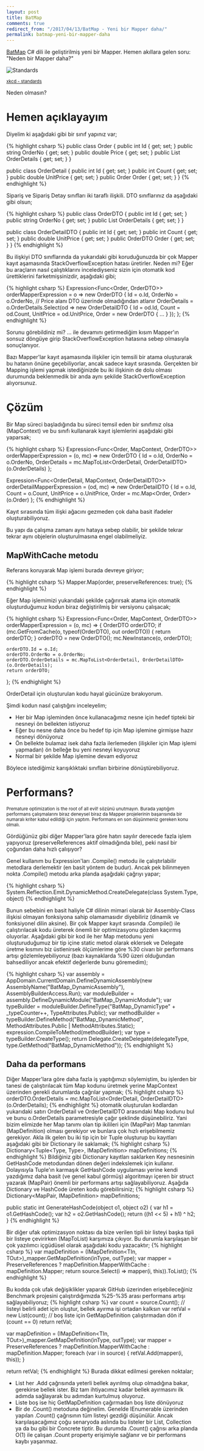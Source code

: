```yaml
---
layout: post
title: BatMap
comments: true
redirect_from: "/2017/04/13/BatMap - Yeni bir Mapper daha/"
permalink: batmap-yeni-bir-mapper-daha
---
```

[BatMap](http://github.com/DogusTeknoloji/BatMap "Beetle.js") C# dili ile geliştirilmiş yeni bir Mapper.
Hemen akıllara gelen soru: "Neden bir Mapper daha?"

![Standards]( https://imgs.xkcd.com/comics/standards.png)

<sup>[xkcd - standards](https://xkcd.com/927/ "xkcd - standards")<sup>

Neden olmasın?

# Hemen açıklayayım

Diyelim ki aşağıdaki gibi bir sınıf yapınız var;

{% highlight csharp %}
public class Order {
    public int Id { get; set; }
    public string OrderNo { get; set; }
    public double Price { get; set; }
    public List<OrderDetail> OrderDetails { get; set; }
}

public class OrderDetail {
    public int Id { get; set; }
    public int Count { get; set; }
    public double UnitPrice { get; set; }
    public Order Order { get; set; }
}
{% endhighlight %}

Sipariş ve Sipariş Detay sınıfları iki taraflı ilişkili. DTO sınıflarınız da aşağıdaki gibi olsun;

{% highlight csharp %}
public class OrderDTO {
    public int Id { get; set; }
    public string OrderNo { get; set; }
    public List<OrderDetailDTO> OrderDetails { get; set; }
}

public class OrderDetailDTO {
    public int Id { get; set; }
    public int Count { get; set; }
    public double UnitPrice { get; set; }
    public OrderDTO Order { get; set; }
}
{% endhighlight %}

Bu ilişkiyi DTO sınıflarında da yukarıdaki gibi koruduğunuzda bir çok Mapper kayıt aşamasında StackOverflowException hatası üretirler. Neden mi?
Eğer bu araçların nasıl çalıştıklarını incelediyseniz sizin için otomatik kod ürettiklerini farketmişsinizdir, aşağıdaki gibi;

{% highlight csharp %}
Expression<Func<Order, OrderDTO>> orderMapperExpression = o => new OrderDTO {
    Id = o.Id,
    OrderNo = o.OrderNo,
    // Price alanı DTO üzerinde olmadığından atlanır
    OrderDetails = o.OrderDetails.Select(od => new OrderDetailDTO {
        Id = od.Id,
        Count = od.Count,
        UnitPrice = od.UnitPrice,
        Order = new OrderDTO {
            ...
        }
    });
};
{% endhighlight %}

Sorunu görebildiniz mi? ... ile devamını getirmediğim kısım Mapper'ın sonsuz döngüye girip StackOverflowException hatasına sebep olmasıyla sonuçlanıyor.

Bazı Mapper'lar kayıt aşamasında ilişkiler için temsili bir atama oluşturarak bu hatanın önüne geçebiliyorlar, ancak sadece kayıt sırasında. Gerçekten bir Mapping işlemi yapmak istediğinizde bu iki ilişkinin de dolu olması durumunda beklenmedik bir anda aynı şekilde StackOverflowException alıyorsunuz.

# Çözüm

Bir Map süreci başladığında bu süreci temsil eden bir sınıfımız olsa (MapContext) ve bu sınıfı kullanarak kayıt işlemlerini aşağıdaki gibi yaparsak;

{% highlight csharp %}
Expression<Func<Order, MapContext, OrderDTO>> orderMapperExpression = (o, mc) => new OrderDTO {
    Id = o.Id,
    OrderNo = o.OrderNo,
    OrderDetails = mc.MapToList<OrderDetail, OrderDetailDTO>(o.OrderDetails)
};

Expression<Func<OrderDetail, MapContext, OrderDetailDTO>> orderDetailMapperExpression = (od, mc) => new OrderDetailDTO {
    Id = o.Id,
    Count = o.Count,
    UnitPrice = o.UnitPrice,
    Order = mc.Map<Order, Order>(o.Order)
};
{% endhighlight %}

Kayıt sırasında tüm ilişki ağacını gezmeden çok daha basit ifadeler oluşturabiliyoruz.

Bu yapı da çalışma zamanı aynı hataya sebep olabilir, bir şekilde tekrar tekrar aynı objelerin oluşturulmasına engel olabilmeliyiz.

## MapWithCache metodu

Referans koruyarak Map işlemi burada devreye giriyor;

{% highlight csharp %}
Mapper.Map<OrderDTO>(order, preserveReferences: true);
{% endhighlight %}

Eğer Map işlemimizi yukarıdaki şekilde çağırırsak atama için otomatik oluşturduğumuz kodun biraz değiştirilmiş bir versiyonu çalışacak;

{% highlight csharp %}
Expression<Func<Order, MapContext, OrderDTO>> orderMapperExpression = (o, mc) => {
    OrderDTO orderDTO;
    if (mc.GetFromCache(o, typeof(OrderDTO), out orderDTO)) {
        return orderDTO;
    }
    orderDTO = new OrderDTO();
    mc.NewInstance(o, orderDTO);

    orderDTO.Id = o.Id;
    orderDTO.OrderNo = o.OrderNo;
    orderDTO.OrderDetails = mc.MapToList<OrderDetail, OrderDetailDTO>(o.OrderDetails);
    return orderDTO;
};
{% endhighlight %}

OrderDetail için oluşturulan kodu hayal gücünüze bırakıyorum.

Şimdi kodun nasıl çalıştığını inceleyelim;

* Her bir Map işleminden önce kullanacağımız nesne için hedef tipteki bir nesneyi ön bellekten istiyoruz
* Eğer bu nesne daha önce bu hedef tip için Map işlemine girmişse hazır nesneyi dönüyoruz
* Ön bellekte bulamaz isek daha fazla ilerlemeden (ilişkiler için Map işlemi yapmadan) ön belleğe bu yeni nesneyi koyuyoruz
* Normal bir şekilde Map işlemine devam ediyoruz

Böylece istediğimiz karışıklıktaki sınıfları birbirine dönüştürebiliyoruz.

# Performans?
<sup>Premature optimization is the root of all evil! sözünü unutmayın. Burada yaptığım performans çalışmalarını biraz deneysel biraz da Mapper projelerinin başarısında bir numaralı kriter kabul edildiği için yaptım. Performans en son düşünmeniz gereken konu olmalı.</sup>

Gördüğünüz gibi diğer Mapper'lara göre hatırı sayılır derecede fazla işlem yapıyoruz (preserveReferences aktif olmadığında bile), peki nasıl bir çoğundan daha hızlı çalışıyor?

Genel kullanım bu Expression'ları .Compile() metodu ile çalıştırlabilir metodlara derlemektir (en basit yöntem de budur).
Ancak pek bilinmeyen nokta .Compile() metodu arka planda aşağıdaki çağrıyı yapar;

{% highlight csharp %}
System.Reflection.Emit.DynamicMethod.CreateDelegate(class System.Type, object)
{% endhighlight %}

Bunun sebebini en basit haliyle C# dilinin mimari olarak bir Assembly-Class ilişkisi olmayan fonksiyona sahip olamamasıdır diyebiliriz (dinamik ve fonksiyonel dilin aksine). Bir çok Mapper kayıt sırasında .Compile() ile çalıştırılacak kodu üreterek önemli bir optimizasyonu gözden kaçırmış oluyorlar. Aşağıdaki gibi bir kod ile her Map metodunu yeni oluşturuduğumuz bir tip içine static metod olarak eklersek ve Delegate üretme kısmını biz üstlenirsek ölçümlerime göre %30 civarı bir performans artışı gözlemleyebiliyoruz (bazı kaynaklarda %90 üzeri olduğundan bahsediliyor ancak efektif değerlerde bunu göremedim);

{% highlight csharp %}
var assembly = AppDomain.CurrentDomain.DefineDynamicAssembly(new AssemblyName("BatMap_DynamicAssembly"), AssemblyBuilderAccess.Run);
var moduleBuilder = assembly.DefineDynamicModule("BatMap_DynamicModule");
var typeBuilder = moduleBuilder.DefineType("BatMap_DynamicType" + _typeCounter++, TypeAttributes.Public);
var methodBuilder = typeBuilder.DefineMethod("BatMap_DynamicMethod", MethodAttributes.Public | MethodAttributes.Static);
expression.CompileToMethod(methodBuilder);
var type = typeBuilder.CreateType();
return Delegate.CreateDelegate(delegateType, type.GetMethod("BatMap_DynamicMethod"));
{% endhighlight %}

## Daha da performans
Diğer Mapper'lara göre daha fazla iş yaptığımızı söylemiştim, bu işlerden bir tanesi de çalıştırılacak tüm Map kodunu üretmek yerine MapContext üzerinden gerekli durumlarda çağrılar yapmak;
{% highlight csharp %}
orderDTO.OrderDetails = mc.MapToList<OrderDetail, OrderDetailDTO>(o.OrderDetails);
{% endhighlight %}
otomatik oluşturulan kodlardan yukarıdaki satırı OrderDetail ve OrderDetailDTO arasındaki Map kodunu bul ve bunu o.OrderDetails parametresiyle çağır şeklinde düşünebiliriz. Yani bizim elimizde her Map tanımı olan tip ikilileri için (MapPair) Map tanımları (MapDefinition) olması gerekiyor ve bunlara çok hızlı erişebilmemiz gerekiyor. Akla ilk gelen bu iki tip için bir Tuple oluşturup bu kayıtları aşağıdaki gibi bir Dictionary ile saklamak;
{% highlight csharp %}
Dictionary<Tuple<Type, Type>, IMapDefinition> mapDefinitions;
{% endhighlight %}
Bildiğiniz gibi Dictionary kayıtları saklarken Key nesnesinin GetHashCode metodundan dönen değeri indekslemek için kullanır.
Dolayısıyla Tuple'ın karmaşık GetHashCode uygulaması yerine kendi yazdığımız daha basit (ve genel kabul görmüş) algoritmayı içeren bir struct yazarak (MapPair) önemli bir performans artışı sağlayabiliyoruz. Aşağıda Dictionary ve HashCode üreten kodu görebilirsiniz;
{% highlight csharp %}
Dictionary<MapPair, IMapDefinition> mapDefinitions;

public static int GenerateHashCode(object o1, object o2) {
    var h1 = o1.GetHashCode();
    var h2 = o2.GetHashCode();
    return ((h1 << 5) + h1) ^ h2;
}
{% endhighlight %}

Bir diğer ufak optimizasyon noktası da bize verilen tipli bir listeyi başka tipli bir listeye çevirirken (MapToList) karşımıza çıkıyor.
Bu durumla karşılaşan bir çok yazılımcı içgüdüsel olarak aşağıdaki kodu yazacaktır;
{% highlight csharp %}
var mapDefinition = (IMapDefinition<TIn, TOut>)_mapper.GetMapDefinition(inType, outType);
var mapper = PreserveReferences ? mapDefinition.MapperWithCache : mapDefinition.Mapper;
return source.Select(i => mapper(i, this)).ToList();
{% endhighlight %}

Bu kodda çok ufak değişiklikler yaparak GitHub üzerinden erişebileceğiniz Benchmark projesini çalıştırdığımızda %25-%35 arası performans artışı sağlayabiliyoruz;
{% highlight csharp %}
var count = source.Count();
// listeyi belirli adet için oluştur, bellek ayırma işi ortadan kalksın
var retVal = new List<TOut>(count);
// boş liste için GetMapDefinition çalıştırmadan dön
if (count == 0) return retVal;

var mapDefinition = (IMapDefinition<TIn, TOut>)_mapper.GetMapDefinition(inType, outType);
var mapper = PreserveReferences ? mapDefinition.MapperWithCache : mapDefinition.Mapper;
foreach (var i in source) {
    retVal.Add(mapper(i, this));
}

return retVal;
{% endhighlight %}
Burada dikkat edilmesi gereken noktalar;
* List her .Add çağrısında yeterli bellek ayırılmış olup olmadığına bakar, gerekirse bellek ister. Biz tam ihtiyacımız kadar bellek ayırmasını ilk adımda sağlayarak bu adımdan kurtulmuş oluyoruz.
* Liste boş ise hiç GetMapDefinition çağırmadan boş liste dönüyoruz
* Bir de .Count() metoduna değinelim. Genelde IEnumerable üzerinden yapılan .Count() çağrısının tüm listeyi gezdiği düşünülür. Ancak karşılaşacağımız çoğu senaryoda aslında bu listeler bir List, Collection ya da bu gibi bir Concrete tiptir. Bu durumda .Count() çağrısı arka planda O(1) ile çalışan .Count property erişimiyle sağlanır ve bir performans kaybı yaşanmaz.
